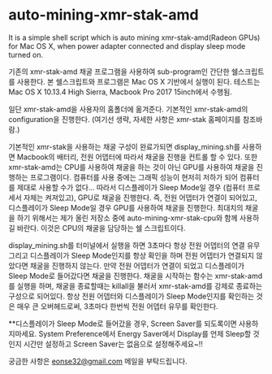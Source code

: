 # auto-mining-xmr-stak-amd
It is a simple shell script which is auto mining xmr-stak-amd(Radeon GPUs) for Mac OS X, when power adapter connected and display sleep mode turned on.

기존의 xmr-stak-amd 채굴 프로그램을 사용하여 sub-program인 간단한 쉘스크립트를 사용한다.
본 쉘스크립트와 프로그램은 Mac OS X 기반에서 실행이 된다.
테스트는 Mac OS X 10.13.4 High Sierra, Macbook Pro 2017 15inch에서 수행됨.

일단 xmr-stak-amd을 사용자의 홈폴더에 옮겨준다.
기본적인 xmr-stak-amd의 configuration을 진행한다. (여기선 생략, 자세한 사항은 xmr-stak 홈페이지를 참조바람.)

기본적인 xmr-stak을 사용하는 채굴 구성이 완료가되면 display_mining.sh를 사용하면 Macbook의 배터리, 전원 어뎁터에 따라서 채굴을 진행을 컨트롤 할 수 있다.
또한 xmr-stak-amd는 CPU를 사용하여 채굴을 하는 것이 아닌 GPU를 사용하여 채굴을 진행하는 프로그램이다. 컴퓨터를 사용 중에는 그래픽 성능이 현저히 저하가 되어
컴퓨터를 제대로 사용할 수가 없다... 따라서 디스플레이가 Sleep Mode일 경우 (컴퓨터 프로세서 자체는 켜져있고), GPU로 채굴을 진행한다.
즉, 전원 어뎁터가 연결이 되어있고, 디스플레이가 Sleep Mode일 경우 GPU를 사용하여 채굴을 진행한다. 최대치의 채굴을 하기 위해서는 제가 올린 저장소 중에
auto-mining-xmr-stak-cpu와 함께 사용하길 바란다. 이것은 CPU의 채굴을 담당하는 쉘 스크립트이다.

display_mining.sh를 터미널에서 실행을 하면 3초마다 항상 전원 어뎁터의 연결 유무 그리고 디스플레이가 Sleep Mode인지를 항상 확인을 하며
전원 어뎁터가 연결되지 않았다면 채굴을 진행하지 않는다. 만약 전원 어뎁터가 연결이 되었고 디스플레이가 Sleep Mode로 들어갔다면 채굴을 진행한다.
채굴을 시작하는 함수는 xmr-stak-amd를 실행을 하며, 채굴을 종료할때는 killall을 불러서 xmr-stak-amd를 강제로 종료하는 구성으로 되어있다.
항상 전원 어뎁터와 디스플레이가 Sleep Mode인지를 확인하는 것은 매우 큰 오버헤드로써, 3초마다 한번씩 전원 어뎁터 유무를 확인한다.

**디스플레이가 Sleep Mode로 들어갔을 경우, Screen Saver를 되도록이면 사용하지마세요. System Preference에서 Energy Saver에서 Display를
언제 Sleep할 것인지 시간만 설정하고 Screen Saver는 없음으로 설정해주세요~!!

궁금한 사항은 eonse32@gmail.com 메일을 부탁드립니다.

